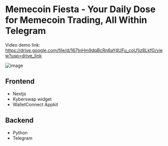 # Memecoin Fiesta - Your Daily Dose for Memecoin Trading, All Within Telegram 

Video demo link: https://drive.google.com/file/d/167InHm9dqBcRn6aY4UFu_coU1iz8LkfG/view?usp=drive_link 

![image](https://github.com/user-attachments/assets/57247beb-be37-4b59-8431-8e96acf7c24b)

## Frontend
- Nextjs
- Kyberswap widget
- WalletConnect Appkit

## Backend
- Python
- Telegram 
